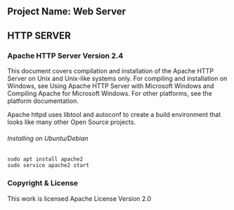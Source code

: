 ## Project Name: Web Server




## HTTP SERVER
### Apache HTTP Server Version 2.4
This document covers compilation and installation of the Apache HTTP Server on Unix and Unix-like systems only. For compiling and installation on Windows, see Using Apache HTTP Server with Microsoft Windows and Compiling Apache for Microsoft Windows. For other platforms, see the platform documentation.

Apache httpd uses libtool and autoconf to create a build environment that looks like many other Open Source projects.

###### Installing on Ubuntu/Debian
~~~shell
sudo apt install apache2
sudo service apache2 start
~~~
### Copyright & License
 This work is licensed Apache License Version 2.0 
